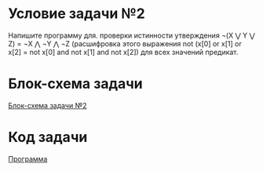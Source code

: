 # Условие задачи №2

Напишите программу для. проверки истинности утверждения ¬(X ⋁ Y ⋁ Z) = ¬X ⋀ ¬Y ⋀ ¬Z (расшифровка этого выражения not (x[0] or x[1] or x[2] = not x[0] and not x[1] and not x[2]) для всех значений предикат.

# Блок-схема задачи

[Блок-схема задачи №2](diagram.drawio.png)

# Код задачи

[Программа](HomeTask2.py)